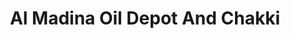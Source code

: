 ---
title: "Al Madina Oil Depot And Chakki"
url: /karachi/al-madina-oil-depot-and-chakki/
shop: wholesale
---